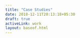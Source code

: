 ```yaml
---
title: "Case Studies"
date: 2018-12-11T20:13:18+05:30
draft: true
activeLink: work
layout: baseof.html
---
```


